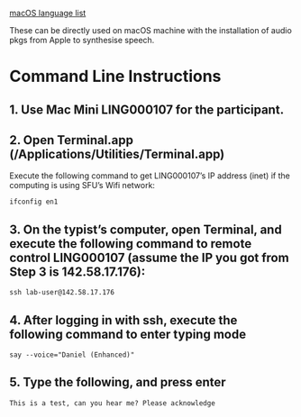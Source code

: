 
[macOS language list](https://gist.github.com/mculp/4b95752e25c456d425c6)

These can be directly used on macOS machine with the installation of audio pkgs from Apple to synthesise speech.

# Command Line Instructions

## 1. Use Mac Mini LING000107 for the participant.

## 2. Open Terminal.app (/Applications/Utilities/Terminal.app)

Execute the following command to get LING000107’s IP address (inet) if the computing is using SFU’s Wifi network:
    
    ifconfig en1

## 3. On the typist’s computer, open Terminal, and execute the following command to remote control LING000107 (assume the IP you got from Step 3 is 142.58.17.176):

    ssh lab-user@142.58.17.176

## 4. After logging in with ssh, execute the following command to enter typing mode

    say --voice="Daniel (Enhanced)"

## 5. Type the following, and press enter

    This is a test, can you hear me? Please acknowledge
